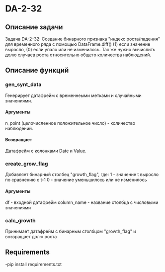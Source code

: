# DA-2-32

## Описание задачи
Задача DA-2-32:
Создание бинарного признака "индекс роста/падения" для временного ряда с помощью DataFrame.diff()
(1) если значение выросло, (0) если упало или не изменилось. 
Так же нужно вычислить долю случаев роста относительно общего количества наблюдений.

## Описание функций

### gen_synt_data
Генерирует датафрейм с временнеыми метками и случайными значениями. 
#### Аргументы
n_point (целочисленное положительное число) - количество наблюдений.
#### Возвращает
Датафрейм с колонками Date и Value.

### create_grow_flag
Добавляет бинарный столбец "growth_flag", где:
1 - значение t выросло по сравнению с t-1
0 - значение уменьшилось или не изменилось
#### Аргументы
df - входной датафрейм
column_name - название столбца с числовыми значениями

### calc_growth
Принимает датафрейм с бинарным столбцом "growth_flag" и возвращает долю роста

## Requirements
-pip install requirements.txt
